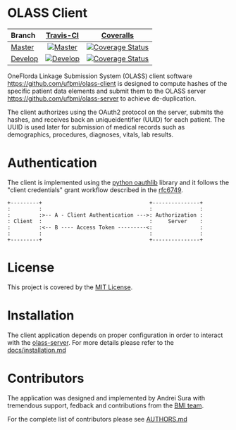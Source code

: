 # OLASS Client

| Branch | [Travis-CI](https://travis-ci.org/ufbmi/olass-client/builds) | [Coveralls](https://coveralls.io/github/ufbmi/olass-client) |
| :----- | :---------------------------: | :-------: |
| [Master](https://github.com/ufbmi/olass-client/tree/master) | [![Master](https://travis-ci.org/ufbmi/olass-client.svg?branch=master)](https://travis-ci.org/ufbmi/olass-client) | [![Coverage Status](https://coveralls.io/repos/github/ufbmi/olass-client/badge.svg?branch=master)](https://coveralls.io/github/ufbmi/olass-client?branch=master)
| [Develop](https://github.com/ufbmi/olass-client/tree/develop) | [![Develop](https://travis-ci.org/ufbmi/olass-client.svg?branch=develop)](https://travis-ci.org/ufbmi/olass-client) | [![Coverage Status](https://coveralls.io/repos/github/ufbmi/olass-client/badge.svg?branch=develop)](https://coveralls.io/github/ufbmi/olass-client?branch=develop)


OneFlorda Linkage Submission System (OLASS) client software
<https://github.com/ufbmi/olass-client> is designed to compute hashes of the
specific patient data elements and submit them to the OLASS server
<https://github.com/ufbmi/olass-server> to achieve de-duplication.

The client authorizes using the OAuth2 protocol on the server, submits the
hashes, and receives back an uniqueidentifier (UUID) for each patient.
The UUID is used later for submission of medical records such as
demographics, procedures, diagnoses, vitals, lab results.


# Authentication

The client is implemented using the 
[python oauthlib](http://oauthlib.readthedocs.io/en/latest/oauth2/clients/backendapplicationclient.html)
library and it follows the "client credentials" grant workflow described in the
[rfc6749](https://tools.ietf.org/html/rfc6749#section-1.3.4).


    +---------+                                  +---------------+
    :         :                                  :               :
    :         :>-- A - Client Authentication --->: Authorization :
    : Client  :                                  :     Server    :
    :         :<-- B ---- Access Token ---------<:               :
    :         :                                  :               :
    +---------+                                  +---------------+


# License

This project is covered by the [MIT License](LICENSE).


# Installation

The client application depends on proper configuration in order to interact
with the [olass-server](https://github.com/ufbmi/olass-server).
For more details please refer to the
[docs/installation.md](docs/installation.md)


# Contributors

The application was designed and implemented by Andrei Sura with tremendous
support, fedback and contributions from the
[BMI team](https://github.com/orgs/ufbmi/people).

For the complete list of contributors please see [AUTHORS.md](AUTHORS.md)
